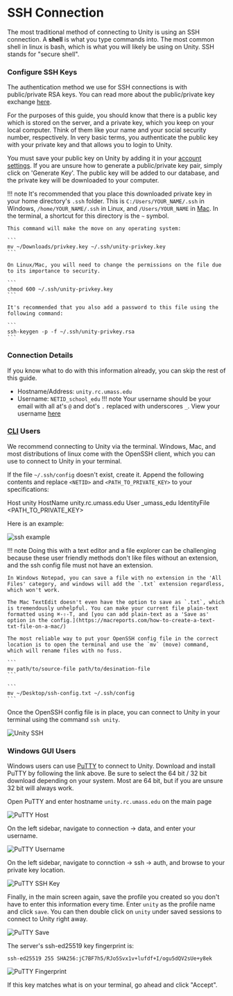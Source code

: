 # SSH Connection #
The most traditional method of connecting to Unity is using an SSH connection. A **shell** is what you type commands into. The most common shell in linux is bash, which is what you will likely be using on Unity. SSH stands for "secure shell".

### Configure SSH Keys ###
The authentication method we use for SSH connections is with public/private RSA keys. You can read more about the public/private key exchange [here](https://ssd.eff.org/en/module/deep-dive-end-end-encryption-how-do-public-key-encryption-systems-work).

For the purposes of this guide, you should know that there is a public key which is stored on the server, and a private key, which you keep on your local computer. Think of them like your name and your social security number, respectively. In very basic terms, you authenticate the public key with your private key and that allows you to login to Unity.

You must save your public key on Unity by adding it in your [account settings](https://unity.rc.umass.edu/panel/account.php). If you are unsure how to generate a public/private key pair, simply click on 'Generate Key'. The public key will be added to our database, and the private key will be downloaded to your computer.

!!! note
    It's recommended that you place this downloaded private key in your home directory's `.ssh` folder. This is `C:/Users/YOUR_NAME/.ssh` in Windows, `/home/YOUR_NAME/.ssh` in Linux, and `/Users/YOUR_NAME` in [Mac](https://www.cnet.com/tech/computing/how-to-find-your-macs-home-folder-and-add-it-to-finder/). In the terminal, a shortcut for this directory is the `~` symbol.

    This command will make the move on any operating system:

    ```
    mv ~/Downloads/privkey.key ~/.ssh/unity-privkey.key
    ```

    On Linux/Mac, you will need to change the permissions on the file due to its importance to security.

    ```
    chmod 600 ~/.ssh/unity-privkey.key
    ```

    It's recommended that you also add a password to this file using the following command:

    ```
    ssh-keygen -p -f ~/.ssh/unity-privkey.rsa
    ```

### Connection Details ###
If you know what to do with this information already, you can skip the rest of this guide.

* Hostname/Address: `unity.rc.umass.edu`
* Username: `NETID_school_edu`
!!! note
    Your username should be your email with all at's `@` and dot's `.` replaced with underscores `_`. View your username [here](https://unity.rc.umass.edu/panel/account.php)



### [CLI](https://www.w3schools.com/whatis/whatis_cli.asp) Users ###
We recommend connecting to Unity via the terminal. Windows, Mac, and most distributions of linux come with the OpenSSH client, which you can use to connect to Unity in your terminal.

If the file `~/.ssh/config` doesn't exist, create it. Append the following contents and replace `<NETID>` and `<PATH_TO_PRIVATE_KEY>` to your specifications:

Host unity
     HostName unity.rc.umass.edu
     User <NETID>_umass_edu
     IdentityFile <PATH_TO_PRIVATE_KEY>

Here is an example:

![ssh example](res/ssh_example.PNG)

!!! note
    Doing this with a text editor and a file explorer can be challenging because these user friendly methods don't like files without an extension, and the ssh config file must not have an extension.

    In Windows Notepad, you can save a file with no extension in the 'All Files' category, and windows will add the `.txt` extension regardless, which won't work.

    The Mac TextEdit doesn't even have the option to save as `.txt`, which is tremendously unhelpful. You can make your current file plain-text formatted using ⌘-⇧-T, and [you can add plain-text as a 'Save as' option in the config.](https://macreports.com/how-to-create-a-text-txt-file-on-a-mac/)

    The most reliable way to put your OpenSSH config file in the correct location is to open the terminal and use the `mv` (move) command, which will rename files with no fuss.

    ```
    mv path/to/source-file path/to/desination-file
    ```

    ```
    mv ~/Desktop/ssh-config.txt ~/.ssh/config
    ```
Once the OpenSSH config file is in place, you can connect to Unity in your terminal using the command `ssh unity`.

![Unity SSH](res/unity_ssh.PNG)

### Windows GUI Users ###
Windows users can use [PuTTY](https://www.chiark.greenend.org.uk/~sgtatham/putty/latest.html) to connect to Unity. Download and install PuTTY by following the link above. Be sure to select the 64 bit / 32 bit download depending on your system. Most are 64 bit, but if you are unsure 32 bit will always work.

Open PuTTY and enter hostname `unity.rc.umass.edu` on the main page

![PuTTY Host](res/putty-host.png)

On the left sidebar, navigate to connection -> data, and enter your username.

![PuTTY Username](res/putty-username.png)

On the left sidebar, navigate to connction -> ssh -> auth, and browse to your private key location.

![PuTTY SSH Key](res/putty-ssh-key.png)

Finally, in the main screen again, save the profile you created so you don't have to enter this information every time. Enter `unity` as the profile name and click `save`. You can then double click on `unity` under saved sessions to connect to Unity right away.

![PuTTY Save](res/putty-save.png)

The server's ssh-ed25519 key fingerprint is:

```ssh-ed25519 255 SHA256:jC7BF7h5/RJo5Svx1v+lufdf+I/ogu5dQV2sUe+y8ek```

![PuTTY Fingerprint](res/putty_fingerprint.PNG)

If this key matches what is on your terminal, go ahead and click "Accept".

